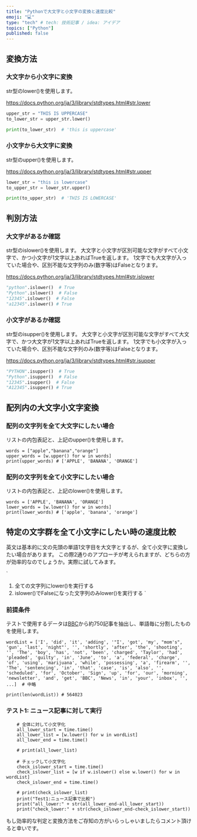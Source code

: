 ```yaml
---
title: "Pythonで大文字と小文字の変換と速度比較"
emoji: "💻"
type: "tech" # tech: 技術記事 / idea: アイデア
topics: ["Python"]
published: false
---
```



## 変換方法
### 大文字から小文字に変換
str型のlower()を使用します。

https://docs.python.org/ja/3/library/stdtypes.html#str.lower

```python
upper_str = "THIS IS UPPERCASE"
to_lower_str = upper_str.lower()

print(to_lower_str)  # 'this is uppercase'
```


### 小文字から大文字に変換
str型のupper()を使用します。

https://docs.python.org/ja/3/library/stdtypes.html#str.upper

```python
lower_str = "this is lowercase"
to_upper_str = lower_str.upper()

print(to_upper_str)  # 'THIS IS LOWERCASE'
```


## 判別方法
### 大文字があるか確認
str型のislower()を使用します。
大文字と小文字が区別可能な文字がすべて小文字で、かつ小文字が1文字以上あればTrueを返します。
1文字でも大文字が入っていた場合や、区別不能な文字列のみ(数字等)はFalseとなります。

https://docs.python.org/ja/3/library/stdtypes.html#str.islower

```python
"python".islower()  # True
"Python".islower()  # False
"12345".islower()  # False
"a12345".islower() # True
```


### 小文字があるか確認
str型のisupper()を使用します。
大文字と小文字が区別可能な文字がすべて大文字で、かつ大文字が1文字以上あればTrueを返します。
1文字でも小文字が入っていた場合や、区別不能な文字列のみ(数字等)はFalseとなります。

https://docs.python.org/ja/3/library/stdtypes.html#str.isupper

```python
"PYTHON".isupper()  # True
"Python".isupper()  # False
"12345".isupper()  # False
"A12345".isupper() # True
```


## 配列内の大文字小文字変換
### 配列の文字列を全て大文字にしたい場合
リストの内包表記と、上記のupper()を使用します。

```python3
words = ["apple","banana","orange"]
upper_words = [w.upper() for w in words]
print(upper_words) # ['APPLE', 'BANANA', 'ORANGE']
```

### 配列の文字列を全て小文字にしたい場合
リストの内包表記と、上記のlower()を使用します。

```python3
words = ['APPLE', 'BANANA', 'ORANGE']
lower_words = [w.lower() for w in words]
print(lower_words) # ['apple', 'banana', 'orange']
```


## 特定の文字群を全て小文字にしたい時の速度比較

英文は基本的に文の先頭の単語1文字目を大文字とするが、全て小文字に変換したい場合があります。
この際2通りのアプローチが考えられますが、どちらの方が効率的なのでしょうか。実際に試してみます。

`
1. 全ての文字列にlower()を実行する
2. islower()でFalseになった文字列のみlower()を実行する
`

### 前提条件
テストで使用するデータは[BBC](https://www.bbc.com/)から約750記事を抽出し、単語毎に分割したものを使用します。

```python3
wordList = ['I', 'did', 'it', 'adding', '"I', 'got', 'my', "mom's", 'gun', 'last', 'night"', '', 'shortly', 'after', 'the', 'shooting', '', 'The', 'boy', 'has', 'not', 'been', 'charged', 'Taylor', 'had', 'pleaded', 'guilty', 'in', 'June', 'to', 'a', 'federal', 'charge', 'of', 'using', 'marijuana', 'while', 'possessing', 'a', 'firearm', '', 'The', 'sentencing', 'in', 'that', 'case', 'is', 'also', '', 'scheduled', 'for', 'October', 'Sign', 'up', 'for', 'our', 'morning', 'newsletter', 'and', 'get', 'BBC', 'News', 'in', 'your', 'inbox', '', ...]  # 中略

print(len(wordList)) # 564023
```

### テスト1: ニュース記事に対して実行

```python3
    # 全体に対して小文字化
    all_lower_start = time.time()
    all_lower_list = [w.lower() for w in wordList]
    all_lower_end = time.time()

    # print(all_lower_list)

    # チェックして小文字化
    check_islower_start = time.time()
    check_islower_list = [w if w.islower() else w.lower() for w in wordList]
    check_islower_end = time.time()

    # print(check_islower_list)
    print("Test1:ニュース記事で比較")
    print("all_lower:" + str(all_lower_end-all_lower_start))
    print("check_lower:" + str(check_islower_end-check_islower_start))
```





もし効率的な判定と変換方法をご存知の方がいらっしゃいましたらコメント頂けると幸いです。